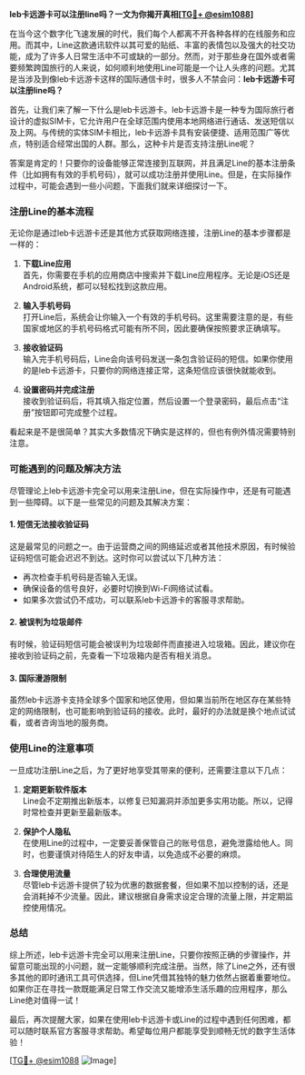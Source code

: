 **leb卡远游卡可以注册line吗？一文为你揭开真相[[TG💪+ @esim1088](https://t.me/s/esim1088)]**

在当今这个数字化飞速发展的时代，我们每个人都离不开各种各样的在线服务和应用。而其中，Line这款通讯软件以其可爱的贴纸、丰富的表情包以及强大的社交功能，成为了许多人日常生活中不可或缺的一部分。然而，对于那些身在国外或者需要频繁跨国旅行的人来说，如何顺利地使用Line可能是一个让人头疼的问题。尤其是当涉及到像leb卡远游卡这样的国际通信卡时，很多人不禁会问：**leb卡远游卡可以注册line吗？**

首先，让我们来了解一下什么是leb卡远游卡。leb卡远游卡是一种专为国际旅行者设计的虚拟SIM卡，它允许用户在全球范围内使用本地网络进行通话、发送短信以及上网。与传统的实体SIM卡相比，leb卡远游卡具有安装便捷、适用范围广等优点，特别适合经常出国的人群。那么，这种卡片是否支持注册Line呢？

答案是肯定的！只要你的设备能够正常连接到互联网，并且满足Line的基本注册条件（比如拥有有效的手机号码），就可以成功注册并使用Line。但是，在实际操作过程中，可能会遇到一些小问题，下面我们就来详细探讨一下。

### 注册Line的基本流程

无论你是通过leb卡远游卡还是其他方式获取网络连接，注册Line的基本步骤都是一样的：

1. **下载Line应用**  
   首先，你需要在手机的应用商店中搜索并下载Line应用程序。无论是iOS还是Android系统，都可以轻松找到这款应用。

2. **输入手机号码**  
   打开Line后，系统会让你输入一个有效的手机号码。这里需要注意的是，有些国家或地区的手机号码格式可能有所不同，因此要确保按照要求正确填写。

3. **接收验证码**  
   输入完手机号码后，Line会向该号码发送一条包含验证码的短信。如果你使用的是leb卡远游卡，只要你的网络连接正常，这条短信应该很快就能收到。

4. **设置密码并完成注册**  
   接收到验证码后，将其填入指定位置，然后设置一个登录密码，最后点击“注册”按钮即可完成整个过程。

看起来是不是很简单？其实大多数情况下确实是这样的，但也有例外情况需要特别注意。

### 可能遇到的问题及解决方法

尽管理论上leb卡远游卡完全可以用来注册Line，但在实际操作中，还是有可能遇到一些障碍。以下是一些常见的问题及其解决方案：

#### 1. 短信无法接收验证码
这是最常见的问题之一。由于运营商之间的网络延迟或者其他技术原因，有时候验证码短信可能会迟迟不到达。这时你可以尝试以下几种方法：
- 再次检查手机号码是否输入无误。
- 确保设备的信号良好，必要时切换到Wi-Fi网络试试看。
- 如果多次尝试仍不成功，可以联系leb卡远游卡的客服寻求帮助。

#### 2. 被误判为垃圾邮件
有时候，验证码短信可能会被误判为垃圾邮件而直接进入垃圾箱。因此，建议你在接收到验证码之前，先查看一下垃圾箱内是否有相关消息。

#### 3. 国际漫游限制
虽然leb卡远游卡支持全球多个国家和地区使用，但如果当前所在地区存在某些特定的网络限制，也可能影响到验证码的接收。此时，最好的办法就是换个地点试试看，或者咨询当地的服务商。

### 使用Line的注意事项

一旦成功注册Line之后，为了更好地享受其带来的便利，还需要注意以下几点：

1. **定期更新软件版本**  
   Line会不定期推出新版本，以修复已知漏洞并添加更多实用功能。所以，记得时常检查并更新至最新版本。

2. **保护个人隐私**  
   在使用Line的过程中，一定要妥善保管自己的账号信息，避免泄露给他人。同时，也要谨慎对待陌生人的好友申请，以免造成不必要的麻烦。

3. **合理使用流量**  
   尽管leb卡远游卡提供了较为优惠的数据套餐，但如果不加以控制的话，还是会消耗掉不少流量。因此，建议根据自身需求设定合理的流量上限，并定期监控使用情况。

### 总结

综上所述，leb卡远游卡完全可以用来注册Line，只要你按照正确的步骤操作，并留意可能出现的小问题，就一定能够顺利完成注册。当然，除了Line之外，还有很多其他的即时通讯工具可供选择，但Line凭借其独特的魅力依然占据着重要地位。如果你正在寻找一款既能满足日常工作交流又能增添生活乐趣的应用程序，那么Line绝对值得一试！

最后，再次提醒大家，如果在使用leb卡远游卡或Line的过程中遇到任何困难，都可以随时联系官方客服寻求帮助。希望每位用户都能享受到顺畅无忧的数字生活体验！

[[TG💪+ @esim1088](https://t.me/s/esim1088) ![Image](https://i.postimg.cc/4NQfJmqS/Snipaste-2025-05-13-00-14-12.png)]